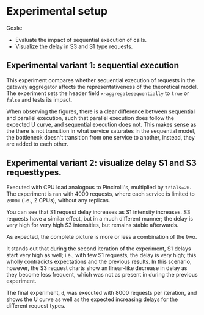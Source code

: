 # Experimental setup

Goals:

- Evaluate the impact of sequential execution of calls.
- Visualize the delay in S3 and S1 type requests.

## Experimental variant 1: sequential execution

This experiment compares whether sequential execution of requests in the gateway aggregator affects the representativeness of the theoretical model. The experiment sets the header field `x-aggregatesequentially` to `true` or `false` and tests its impact.

When observing the figures, there is a clear difference between sequential and parallel execution, such that parallel execution does follow the expected U curve, and sequential execution does not. This makes sense as the there is not transition in what service saturates in the sequential model, the bottleneck doesn't transition from one service to another, instead, they are added to each other.

## Experimental variant 2: visualize delay S1 and S3 requesttypes.

Executed with CPU load analogous to Pincirolli's, multiplied by `trials=20`.
The experiment is ran with 4000 requests, where each service is limited to `2000m` (i.e., 2 CPUs), without any replicas.

You can see that S1 request delay increases as S1 intensity increases.
S3 requests have a similar effect, but in a much different manner; the delay is very high for very high S3 intensities, but remains stable afterwards.

As expected, the complete picture is more or less a combination of the two.

It stands out that during the second iteration of the experiment, S1 delays start very high as well; i.e., with few S1 requests, the delay is very high; this wholly contradicts expectations and the previous results. In this scenario, however, the S3 request charts show an linear-like decrease in delay as they become less frequent, which was not as present in during the previous experiment.

The final experiment, `d`, was executed with 8000 requests per iteration, and shows the U curve as well as the expected increasing delays for the different request types.
